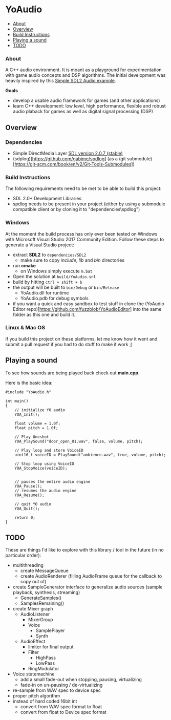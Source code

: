 # YoAudio

- [About](#about)
- [Overview](#overview)
- [Build Instructions](#build)
- [Playing a sound](#sound)
- [TODO](#todo)

### About <a name="about"></a>

A C++ audio environment. It is meant as a playground for experimentation with game audio concepts and DSP algorithms. The initial development was heavily inspired by this [Simple SDL2 Audio example](https://github.com/jakebesworth/Simple-SDL2-Audio).

**Goals**

- develop a usable audio framework for games (and other applications)
- learn C++ development: low level, high performance, flexible and robust audio plaback for games as well as digital signal processing (DSP)

## Overview <a name="overview"></a>

### Dependencies <a name="dependencies"></a>

- Simple DirectMedia Layer [SDL version 2.0.7 (stable)](http://libsdl.org/download-2.0.php)
- (sdplog)[https://github.com/gabime/spdlog] (as a (git submodule)[https://git-scm.com/book/en/v2/Git-Tools-Submodules])

### Build Instructions <a name="build"></a>

The following requirements need to be met to be able to build this project:

- SDL 2.0+ Development Libraries
- spdlog needs to be present in your project (either by using a submodule compatible client or by cloning it to "dependencies\spdlog")

### Windows

At the moment the build process has only ever been tested on Windows with Microsoft Visual Studio 2017 Community Edition. Follow these steps to generate a Visual Studio project:

- extract **SDL2** to `dependencies/SDL2`
	- make sure to copy *include*, *lib* and *bin* directories
- run **cmake**
	- on Windows simply execute `m.bat`
- Open the solution at `build/YoAudio.snl`
- build by hitting `ctrl + shift + b`
- the output will be built to `bin/Debug` or `bin/Release`
	- YoAudio.dll for runtime
	- YoAudio.pdb for debug symbols
- if you want a quick and easy sandbox to test stuff in clone the (YoAudio Editor repo)[https://github.com/fuzzblob/YoAudioEditor] into the same folder as this one and build it.

### Linux & Mac OS

If you build this project on these platforms, let me know how it went and submit a pull request if you had to do stuff to make it work ;)

## Playing a sound <a name="sound"></a>

To see how sounds are being played back check out **main.cpp**.

Here is the basic idea:

	#include "YoAudio.h"

	int main()
	{
		// initialize YO audio
		YOA_Init();
		
		float volume = 1.0f;
		float pitch = 1.0f;
		
		// Play Oneshot
		YOA_PlaySound("door_open_01.wav", false, volume, pitch);
		
		// Play loop and store VoiceID
		uint16_t voiceID = PlaySound("ambience.wav", true, volume, pitch);

		// Stop loop using VoiceID
		YOA_StopVoice(voiceID);


		// pauses the entire audio engine
		YOA_Pause();
		// resumes the audio engine
		YOA_Resume();

		// quit YO audio
		YOA_Quit();
		
		return 0;
	}

## TODO <a name="todo"></a>

These are things I'd like to explore with this library / tool in the future (in no particular order):

- multithreading
	- create MessageQueue
	- create AudioRenderer (filling AudioFrame queue for the callback to copy out of)
- create SampleGenerator interface to generalize audio sources (sample playback, synthesis, streaming)
	- GenerateSamples()
	- SamplesRemaining()
- create Mixer graph	
	- AudioListener
		- MixerGroup
		- Voice
			- SamplePlayer
			- Synth
	- AudioEffect
		- limiter for final output
		- Filter
			- HighPass
			- LowPass
		- RingModulator
- Voice statemachine
	- add a small fade-out when stopping, pausing, virtualizing
	- fade-in on un-pausing / de-virtualizing
- re-sample from WAV spec to device spec
- proper pitch algorithm
- instead of hard coded 16bit int
	- convert from WAV spec format to float
	- convert from float to Device spec format